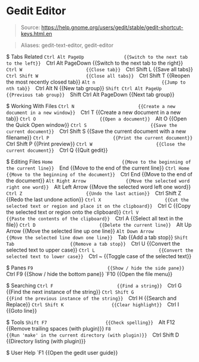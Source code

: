 # Gedit Editor

> Source: https://help.gnome.org/users/gedit/stable/gedit-shortcut-keys.html.en

> Aliases: gedit-text-editor, gedit-editor

$ Tabs Related
    `Ctrl Alt PageUp               {{Switch to the next tab to the left}} 
    `Ctrl Alt PageDown             {{Switch to the next tab to the right}} 
    `Ctrl W                        {{Close tab}} 
    `Ctrl Shift L                  {{Save all tabs}} 
    `Ctrl Shift W                  {{Close all tabs}} 
    `Ctrl Shift T                  {{Reopen the most recently closed tab}} 
    `Alt n                         {{Jump to nth tab}} 
    `Ctrl Alt N                    {{New tab group}} 
    `Shift Ctrl Alt PageUp         {{Previous tab group}} 
    `Shift Ctrl Alt PageDown       {{Next tab group}} 

$ Working With Files
    `Ctrl N                        {{Create a new document in a new window}} 
    `Ctrl T                        {{Create a new document in a new tab}} 
    `Ctrl O                        {{Open a document}} 
    `Alt O                         {{Open the Quick Open window}} 
    `Ctrl S                        {{Save the current document}} 
    `Ctrl Shift S                  {{Save the current document with a new filename}} 
    `Ctrl P                        {{Print the current document}} 
    `Ctrl Shift P                  {{Print preview}} 
    `Ctrl W                        {{Close the current document}} 
    `Ctrl Q                        {{Quit gedit}} 

$ Editing Files
    `Home                          {{Move to the beginning of the current line}} 
    `End                           {{Move to the end of the current line}} 
    `Ctrl Home                     {{Move to the beginning of the document}} 
    `Ctrl End                      {{Move to the end of the document}} 
    `Alt Right Arrow               {{Move the selected word right one word}} 
    `Alt Left Arrow                {{Move the selected word left one word}} 
    `Ctrl Z                        {{Undo the last action}} 
    `Ctrl Shift Z                  {{Redo the last undone action}} 
    `Ctrl X                        {{Cut the selected text or region and place it on the clipboard}} 
    `Ctrl C                        {{Copy the selected text or region onto the clipboard}} 
    `Ctrl V                        {{Paste the contents of the clipboard}} 
    `Ctrl A                        {{Select all text in the file}} 
    `Ctrl D                        {{Delete the current line}} 
    `Alt Up Arrow                  {{Move the selected line up one line}} 
    `Alt Down Arrow                {{Move the selected line down one line}} 
    `Tab                           {{Add a tab stop}} 
    `Shift Tab                     {{Remove a tab stop}} 
    `Ctrl U                        {{Convert the selected text to upper case}} 
    `Ctrl L                        {{Convert the selected text to lower case}} 
    `Ctrl ~                        {{Toggle case of the selected text}} 

$ Panes
    `F9                            {{Show / hide the side pane}} 
    `Ctrl F9                       {{Show / hide the bottom pane}} 
    `F10                           {{Open the file menu}} 

$ Searching
    `Ctrl F                        {{Find a string}} 
    `Ctrl G                        {{Find the next instance of the string}} 
    `Ctrl Shift G                  {{Find the previous instance of the string}} 
    `Ctrl H                        {{Search and Replace}} 
    `Ctrl Shift K                  {{Clear highlight}} 
    `Ctrl I                        {{Goto line}} 

$ Tools
    `Shift F7                      {{Check spelling}} 
    `Alt F12                       {{Remove trailing spaces (with plugin)}} 
    `F8                            {{Run 'make' in the current directory (with plugin)}} 
    `Ctrl Shift D                  {{Directory listing (with plugin)}} 

$ User Help
    `F1                            {{Open the gedit user guide}} 

